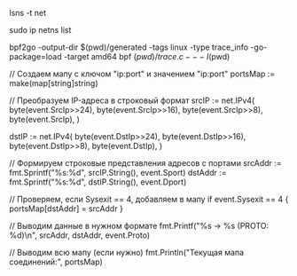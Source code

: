 lsns -t net


sudo ip netns list


bpf2go -output-dir $(pwd)/generated -tags linux -type trace_info -go-package=load -target amd64 bpf $(pwd)/trace.c -- -I$(pwd)


// Создаем мапу с ключом "ip:port" и значением "ip:port"
portsMap := make(map[string]string)

// Преобразуем IP-адреса в строковый формат
srcIP := net.IPv4(
    byte(event.SrcIp>>24),
    byte(event.SrcIp>>16),
    byte(event.SrcIp>>8),
    byte(event.SrcIp),
)

dstIP := net.IPv4(
    byte(event.DstIp>>24),
    byte(event.DstIp>>16),
    byte(event.DstIp>>8),
    byte(event.DstIp),
)

// Формируем строковые представления адресов с портами
srcAddr := fmt.Sprintf("%s:%d", srcIP.String(), event.Sport)
dstAddr := fmt.Sprintf("%s:%d", dstIP.String(), event.Dport)

// Проверяем, если Sysexit == 4, добавляем в мапу
if event.Sysexit == 4 {
    portsMap[dstAddr] = srcAddr
}

// Выводим данные в нужном формате
fmt.Printf("%s -> %s (PROTO: %d)\n", srcAddr, dstAddr, event.Proto)

// Выводим всю мапу (если нужно)
fmt.Println("Текущая мапа соединений:", portsMap)





